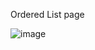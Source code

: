 Ordered List page


![image](https://github.com/msaransh/msaransh-E-Commerce-Myntra-Clone/assets/119345742/e2876fab-e933-44cc-aa6e-f1e1f136e6b7)


